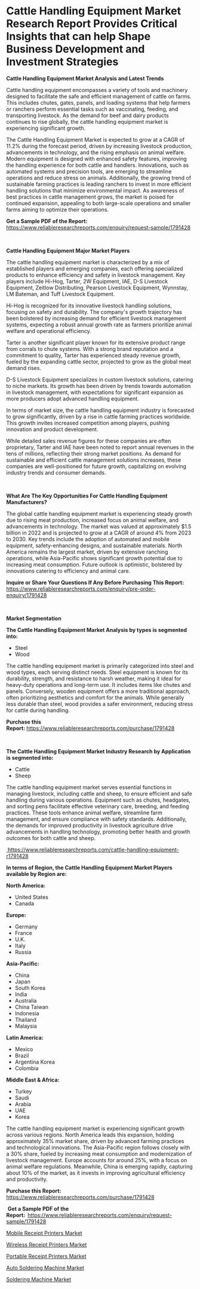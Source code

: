 <p><h1>Cattle Handling Equipment Market Research Report Provides Critical Insights that can help Shape Business Development and Investment Strategies</h1></p><p><strong>Cattle Handling Equipment Market Analysis and Latest Trends</strong></p>
<p><p>Cattle handling equipment encompasses a variety of tools and machinery designed to facilitate the safe and efficient management of cattle on farms. This includes chutes, gates, panels, and loading systems that help farmers or ranchers perform essential tasks such as vaccinating, feeding, and transporting livestock. As the demand for beef and dairy products continues to rise globally, the cattle handling equipment market is experiencing significant growth.</p><p>The Cattle Handling Equipment Market is expected to grow at a CAGR of 11.2% during the forecast period, driven by increasing livestock production, advancements in technology, and the rising emphasis on animal welfare. Modern equipment is designed with enhanced safety features, improving the handling experience for both cattle and handlers. Innovations, such as automated systems and precision tools, are emerging to streamline operations and reduce stress on animals. Additionally, the growing trend of sustainable farming practices is leading ranchers to invest in more efficient handling solutions that minimize environmental impact. As awareness of best practices in cattle management grows, the market is poised for continued expansion, appealing to both large-scale operations and smaller farms aiming to optimize their operations.</p></p>
<p><strong>Get a Sample PDF of the Report:&nbsp;</strong> <a href="https://www.reliableresearchreports.com/enquiry/request-sample/1791428?utm_campaign=41&utm_medium=2&utm_source=Github&utm_content=ia&utm_term=18022025&utm_id=cattle-handling-equipment">https://www.reliableresearchreports.com/enquiry/request-sample/1791428</a></p>
<p>&nbsp;</p>
<p><strong>Cattle Handling Equipment Major Market Players</strong></p>
<p><p>The cattle handling equipment market is characterized by a mix of established players and emerging companies, each offering specialized products to enhance efficiency and safety in livestock management. Key players include Hi-Hog, Tarter, 2W Equipment, IAE, D-S Livestock Equipment, Zeitlow Distributing, Pearson Livestock Equipment, Wynnstay, LM Bateman, and Tuff Livestock Equipment.</p><p>Hi-Hog is recognized for its innovative livestock handling solutions, focusing on safety and durability. The company's growth trajectory has been bolstered by increasing demand for efficient livestock management systems, expecting a robust annual growth rate as farmers prioritize animal welfare and operational efficiency.</p><p>Tarter is another significant player known for its extensive product range from corrals to chute systems. With a strong brand reputation and a commitment to quality, Tarter has experienced steady revenue growth, fueled by the expanding cattle sector, projected to grow as the global meat demand rises.</p><p>D-S Livestock Equipment specializes in custom livestock solutions, catering to niche markets. Its growth has been driven by trends towards automation in livestock management, with expectations for significant expansion as more producers adopt advanced handling equipment.</p><p>In terms of market size, the cattle handling equipment industry is forecasted to grow significantly, driven by a rise in cattle farming practices worldwide. This growth invites increased competition among players, pushing innovation and product development.</p><p>While detailed sales revenue figures for these companies are often proprietary, Tarter and IAE have been noted to report annual revenues in the tens of millions, reflecting their strong market positions. As demand for sustainable and efficient cattle management solutions increases, these companies are well-positioned for future growth, capitalizing on evolving industry trends and consumer demands.</p></p>
<p>&nbsp;</p>
<p><strong>What Are The Key Opportunities For Cattle Handling Equipment Manufacturers?</strong></p>
<p><p>The global cattle handling equipment market is experiencing steady growth due to rising meat production, increased focus on animal welfare, and advancements in technology. The market was valued at approximately $1.5 billion in 2022 and is projected to grow at a CAGR of around 4% from 2023 to 2030. Key trends include the adoption of automated and mobile equipment, safety-enhancing designs, and sustainable materials. North America remains the largest market, driven by extensive ranching operations, while Asia-Pacific shows significant growth potential due to increasing meat consumption. Future outlook is optimistic, bolstered by innovations catering to efficiency and animal care.</p></p>
<p><strong>Inquire or Share Your Questions If Any Before Purchasing This Report:</strong> <a href="https://www.reliableresearchreports.com/enquiry/pre-order-enquiry/1791428?utm_campaign=41&utm_medium=2&utm_source=Github&utm_content=ia&utm_term=18022025&utm_id=cattle-handling-equipment">https://www.reliableresearchreports.com/enquiry/pre-order-enquiry/1791428</a></p>
<p>&nbsp;</p>
<p><strong>Market Segmentation</strong></p>
<p><strong>The Cattle Handling Equipment Market Analysis by types is segmented into:</strong></p>
<p><ul><li>Steel</li><li>Wood</li></ul></p>
<p><p>The cattle handling equipment market is primarily categorized into steel and wood types, each serving distinct needs. Steel equipment is known for its durability, strength, and resistance to harsh weather, making it ideal for heavy-duty operations and long-term use. It includes items like chutes and panels. Conversely, wooden equipment offers a more traditional approach, often prioritizing aesthetics and comfort for the animals. While generally less durable than steel, wood provides a safer environment, reducing stress for cattle during handling.</p></p>
<p><strong>Purchase this Report:&nbsp;</strong><a href="https://www.reliableresearchreports.com/purchase/1791428?utm_campaign=41&utm_medium=2&utm_source=Github&utm_content=ia&utm_term=18022025&utm_id=cattle-handling-equipment">https://www.reliableresearchreports.com/purchase/1791428</a></p>
<p>&nbsp;</p>
<p><strong>The Cattle Handling Equipment Market Industry Research by Application is segmented into:</strong></p>
<p><ul><li>Cattle</li><li>Sheep</li></ul></p>
<p><p>The cattle handling equipment market serves essential functions in managing livestock, including cattle and sheep, to ensure efficient and safe handling during various operations. Equipment such as chutes, headgates, and sorting pens facilitate effective veterinary care, breeding, and feeding practices. These tools enhance animal welfare, streamline farm management, and ensure compliance with safety standards. Additionally, the demands for improved productivity in livestock agriculture drive advancements in handling technology, promoting better health and growth outcomes for both cattle and sheep.</p></p>
<p><a href="https://www.reliableresearchreports.com/cattle-handling-equipment-r1791428?utm_campaign=41&utm_medium=2&utm_source=Github&utm_content=ia&utm_term=18022025&utm_id=cattle-handling-equipment">&nbsp;https://www.reliableresearchreports.com/cattle-handling-equipment-r1791428</a></p>
<p><strong>In terms of Region, the Cattle Handling Equipment Market Players available by Region are:</strong></p>
<p>
    <p> <strong> North America: </strong>
        <ul>
            <li>United States</li>
            <li>Canada</li>
        </ul>
        </p> 
    <p> <strong> Europe: </strong>
        <ul>
            <li>Germany</li>
            <li>France</li>
            <li>U.K.</li>
            <li>Italy</li>
            <li>Russia</li>
        </ul>
        </p> 
    <p> <strong> Asia-Pacific: </strong>
        <ul>
            <li>China</li>
            <li>Japan</li>
            <li>South Korea</li>
            <li>India</li>
            <li>Australia</li>
            <li>China Taiwan</li>
            <li>Indonesia</li>
            <li>Thailand</li>
            <li>Malaysia</li>
        </ul>
        </p> 
    <p> <strong> Latin America: </strong>
        <ul>
            <li>Mexico</li>
            <li>Brazil</li>
            <li>Argentina Korea</li>
            <li>Colombia</li>
        </ul>
        </p> 
    <p> <strong> Middle East & Africa: </strong>
        <ul>
            <li>Turkey</li>
            <li>Saudi</li>
            <li>Arabia</li>
            <li>UAE</li>
            <li>Korea</li>
        </ul>
    </p>
    </p>
<p><p>The cattle handling equipment market is experiencing significant growth across various regions. North America leads this expansion, holding approximately 35% market share, driven by advanced farming practices and technological innovations. The Asia-Pacific region follows closely with a 30% share, fueled by increasing meat consumption and modernization of livestock management. Europe accounts for around 25%, with a focus on animal welfare regulations. Meanwhile, China is emerging rapidly, capturing about 10% of the market, as it invests in improving agricultural efficiency and productivity.</p></p>
<p><strong>Purchase this Report: </strong><a href="https://www.reliableresearchreports.com/purchase/1791428?utm_campaign=41&utm_medium=2&utm_source=Github&utm_content=ia&utm_term=18022025&utm_id=cattle-handling-equipment">https://www.reliableresearchreports.com/purchase/1791428</a></p>
<p>&nbsp;<strong>Get a Sample PDF of the Report:&nbsp;&nbsp;</strong><a href="https://www.reliableresearchreports.com/enquiry/request-sample/1791428?utm_campaign=41&utm_medium=2&utm_source=Github&utm_content=ia&utm_term=18022025&utm_id=cattle-handling-equipment">https://www.reliableresearchreports.com/enquiry/request-sample/1791428</a></p>
<p><strong></strong></p>
<p><p><a href="https://github.com/vjorelaclliv/Market-Research-Report-List-1/blob/main/mobile-receipt-printers-market.md?utm_campaign=41&utm_medium=2&utm_source=Github&utm_content=ia&utm_term=18022025&utm_id=cattle-handling-equipment">Mobile Receipt Printers Market</a></p><p><a href="https://github.com/xtysizov/Market-Research-Report-List-1/blob/main/wireless-receipt-printers-market.md?utm_campaign=41&utm_medium=2&utm_source=Github&utm_content=ia&utm_term=18022025&utm_id=cattle-handling-equipment">Wireless Receipt Printers Market</a></p><p><a href="https://github.com/djembashote/Market-Research-Report-List-1/blob/main/portable-receipt-printers-market.md?utm_campaign=41&utm_medium=2&utm_source=Github&utm_content=ia&utm_term=18022025&utm_id=cattle-handling-equipment">Portable Receipt Printers Market</a></p><p><a href="https://github.com/aiexisaliwan/Market-Research-Report-List-1/blob/main/auto-soldering-machine-market.md?utm_campaign=41&utm_medium=2&utm_source=Github&utm_content=ia&utm_term=18022025&utm_id=cattle-handling-equipment">Auto Soldering Machine Market</a></p><p><a href="https://github.com/philaphindo/Market-Research-Report-List-1/blob/main/soldering-machine-market.md?utm_campaign=41&utm_medium=2&utm_source=Github&utm_content=ia&utm_term=18022025&utm_id=cattle-handling-equipment">Soldering Machine Market</a></p></p>